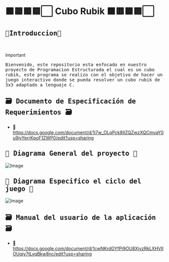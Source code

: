 # 🟧🟥🟩🟦⬜ Cubo Rubik 🟧🟥🟩🟦⬜
## <samp>💨Introduccion💨</samp>
<br>

> [!IMPORTANT]
>
> <samp>Bienvenido, este repositorio esta enfocado en nuestro proyecto de Programacion Estructurada el cual es un cubo rubik, este programa se realizo
con el objetivo de hacer un juego interactivo donde se pueda resolver un cubo rubik de 3x3 adaptado a lenguaje C.<samp>
>


## <samp>🗃️ Documento de Especificación de Requerimientos 🗃️ <samp>
- 📎https://docs.google.com/document/d/1i7w_OLqPck8IIZQZwzXQCmvaY0u9iyYerrKpoF1ZWP0/edit?usp=sharing
  
## <samp>🎯 Diagrama General del proyecto 🎯 <samp>
![Image](https://github.com/user-attachments/assets/f6643aaf-afbb-44de-bff5-dbd78dd6b179)
## <samp>🎯 Diagrama Especifico el ciclo del juego 🎯 <samp>
![Image](https://github.com/user-attachments/assets/2c566e69-02ad-4f42-b0a6-4517a12c7ae4)

## <samp>🗃️ Manual del usuario de la aplicación 🗃️ <samp>
- 📎https://docs.google.com/document/d/1cwNKrdGYfPi9OU8XjyzRkLXHVIlOUqiy7tLvqBkw8nc/edit?usp=sharing
